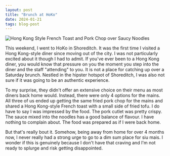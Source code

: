 ```yaml
---
layout: post
title: "Brunch at HoKo"
date: 2024-01-21
tags: blog-post
---
```

![Hong Kong Style French Toast and Pork Chop over Saucy Noodles](/images/blog/20240121.png)

This weekend, I went to HoKo in Shoreditch. It was the first time I visited a Hong Kong-style diner since moving out of the city. I was not particularly excited about it though I had to admit. If you've ever been to a Hong Kong diner, you would know that pressure on you the moment you step into the diner and the staff  "attending" to you. It is not a place for catching up over a Saturday brunch. Nestled in the hipster hotspot of Shoreditch, I was also not sure if it was going to be an authentic experience.

To my surprise, they didn't offer an extensive choice on their menu as most diners back home would. Instead, there were only 4 options for the mains. All three of us ended up getting the same fried pork chop for the mains and shared a Hong Kong-style French toast with a small side of fried tofu. I do have to say I was impressed by the food. The pork cutlet was pretty crispy. The sauce mixed into the noodles has a good balance of flavour. I have nothing to complain about. The food was prepared as if I were back home.

But that's really bout it. Somehow, being away from home for over 4 months now, I never really had a strong urge to go to a dim sum place for siu mais. I wonder if this is genuinely because I don't have that craving and I'm not ready to splurge and risk getting disappointed.